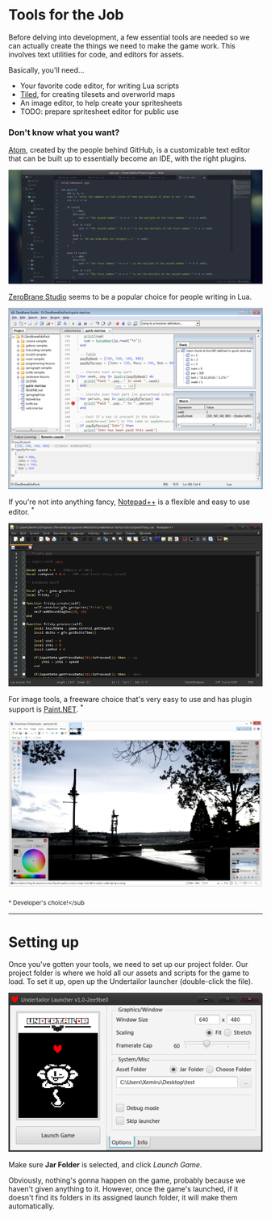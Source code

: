 # Tools for the Job

Before delving into development, a few essential tools are needed so we can actually create the things we need to make the game work. This involves text utilities for code, and editors for assets.

Basically, you'll need...

* Your favorite code editor, for writing Lua scripts
* [Tiled](http://www.mapeditor.org/), for creating tilesets and overworld maps
* An image editor, to help create your spritesheets
* TODO: prepare spritesheet editor for public use

### Don't know what you want?

[Atom](https://atom.io/), created by the people behind GitHub, is a customizable text editor that can be built up to essentially become an IDE, with the right plugins.

![Atom](/img/toolscrns/atom.png)

[ZeroBrane Studio](https://studio.zerobrane.com/) seems to be a popular choice for people writing in Lua.

![ZeroBrane Studio](/img/toolscrns/zerobrane.png)

If you're not into anything fancy, [Notepad++](https://notepad-plus-plus.org/) is a flexible and easy to use editor. <sup>*</sup>

![Notepad++](/img/toolscrns/npp.png)

For image tools, a freeware choice that's very easy to use and has plugin support is [Paint.NET](http://www.getpaint.net/index.html). <sup>*</sup>

![Paint.NET](/img/toolscrns/paintnet.jpg)

<sub>* Developer's choice!</sub

---

# Setting up

Once you've gotten your tools, we need to set up our project folder. Our project folder is where we hold all our assets and scripts for the game to load. To set it up, open up the Undertailor launcher (double-click the file).

![Undertailor launcher](/img/misc/launcher.png)

Make sure **Jar Folder** is selected, and click *Launch Game*.

Obviously, nothing's gonna happen on the game, probably because we haven't given anything to it. However, once the game's launched, if it doesn't find its folders in its assigned launch folder, it will make them automatically.
